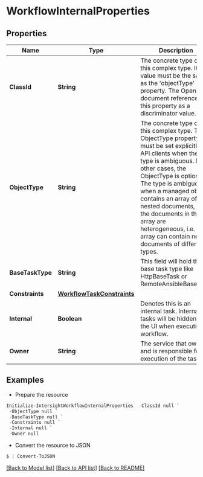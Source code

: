 # WorkflowInternalProperties
## Properties

Name | Type | Description | Notes
------------ | ------------- | ------------- | -------------
**ClassId** | **String** | The concrete type of this complex type. Its value must be the same as the &#39;objectType&#39; property. The OpenAPI document references this property as a discriminator value. | [readonly] 
**ObjectType** | **String** | The concrete type of this complex type. The ObjectType property must be set explicitly by API clients when the type is ambiguous. In all other cases, the  ObjectType is optional.  The type is ambiguous when a managed object contains an array of nested documents, and the documents in the array are heterogeneous, i.e. the array can contain nested documents of different types. | 
**BaseTaskType** | **String** | This field will hold the base task type like HttpBaseTask or RemoteAnsibleBaseTask. | [optional] [readonly] 
**Constraints** | [**WorkflowTaskConstraints**](WorkflowTaskConstraints.md) |  | [optional] 
**Internal** | **Boolean** | Denotes this is an internal task. Internal tasks will be hidden from the UI when executing a workflow. | [optional] [readonly] 
**Owner** | **String** | The service that owns and is responsible for execution of the task. | [optional] [readonly] 

## Examples

- Prepare the resource
```powershell
Initialize-IntersightWorkflowInternalProperties  -ClassId null `
 -ObjectType null `
 -BaseTaskType null `
 -Constraints null `
 -Internal null `
 -Owner null
```

- Convert the resource to JSON
```powershell
$ | Convert-ToJSON
```

[[Back to Model list]](../README.md#documentation-for-models) [[Back to API list]](../README.md#documentation-for-api-endpoints) [[Back to README]](../README.md)

